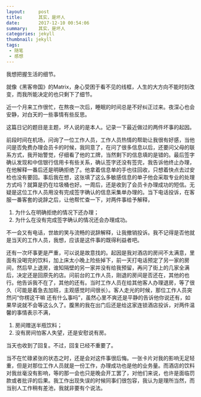 ```yaml
---
layout:     post
title:      其实，是坏人
date:       2017-12-10 00:54:06
summary:    其实，是坏人
categories: jekyll
thumbnail: jekyll
tags:
 - 随笔
 - 感想
---
```


我想把握生活的细节。

就像《黑客帝国》的Matrix，身心受困于看不见的线框，人生的大方向不能时刻改变，而我所能决定的也只剩下了细节。

近一个月来工作很忙，在熬夜一次后，睡眠的时间总是不好纠正过来。夜深心也会安静，对白天的一些事情有些反思。

这篇日记的题目是主题，坏人说的是本人。记录一下最近做过的两件坏事的起因。

前段时间在机场，问询了一位工作人员，工作人员热情的帮助让我很有好感，当他问是否免费办理会员卡的时候，我同意了，在问了很多信息以后，还要问父母的联系方式，我开始警觉，仔细看了他的工牌，当然剩下的信息填的是错的。最后签字确认发现和中信银行信用卡有些关系，确认签字还没有签完，我告诉他终止办理，在他解释一番后还是明确拒绝了。他拿着信息单的手也往回收，只想着快点去过安检也没有要回。事后我在想，这张填了这么多敏感信息的单子他会采取专业的处理方式吗？就算是扔在垃圾桶也好。一周后，还是收到了会员卡办理成功的短信。无疑是这位工作人员用没有完成签字确认的信息采集单办理的。当下电话投诉，在客服一番客套的说辞之后，让他帮忙查一下，对两件事给予解释，

1. 为什么在明确拒绝的情况下还办理；
2. 为什么在没有完成签字确认的情况还会办理成功。

不一会又有电话，世故的笑与流畅的说辞解释，让我撤销投诉。我不记得是否他就是当天的工作人员，我想，应该是这件事的既得利益者吧。

还有一次坏事更是严重，可以说是故意找的。起因是我对酒店的房间不太满意，里面有没喝完的饮料，加上床太小晚上险些掉下，前一天打电话预定了另一家的房间，然后早上退房，谁知隔壁的另一家并没有给我预留，再问了街上的几家全满后，决定还是回原先的店。问前台的工作人员，刚退的房间是否还在，其他的也行。他告诉我不在了，其他的还有。当时工作人员在给其他客人办理退房，等了很久（可能是着急去加班，主观感觉时间很长）。客人走光的时候，那位工作人员突然问“你楞这干嘛 还有什么事吗”，虽然心里不爽还是平静的告诉他你说还有，如果早说就不会等这么久了。腹黑的我在出门后还是给这家连锁酒店投诉，对两件温馨的事情表示不满，

1. 房间赠送半瓶饮料；
2. 没有房间怕客人失望，还是安慰说有房。

当天也收到了回复。不过，回复已经不重要了。

当不在忙碌紧张的状态之时，还是会对这件事很后悔。一张卡片对我的影响无足轻重，但是对那位工作人员就是一份工作，办理成功也是他的业务量。而酒店的饮料对我丝毫没有影响，等的那一会也只是晚会开工罢了，对他们来说，也许是面临罚款或者批评的后果。我工作出现失误的时候同事们很包容，我认为是理所当然，而当别人工作稍有差池，我就非要有个说法。